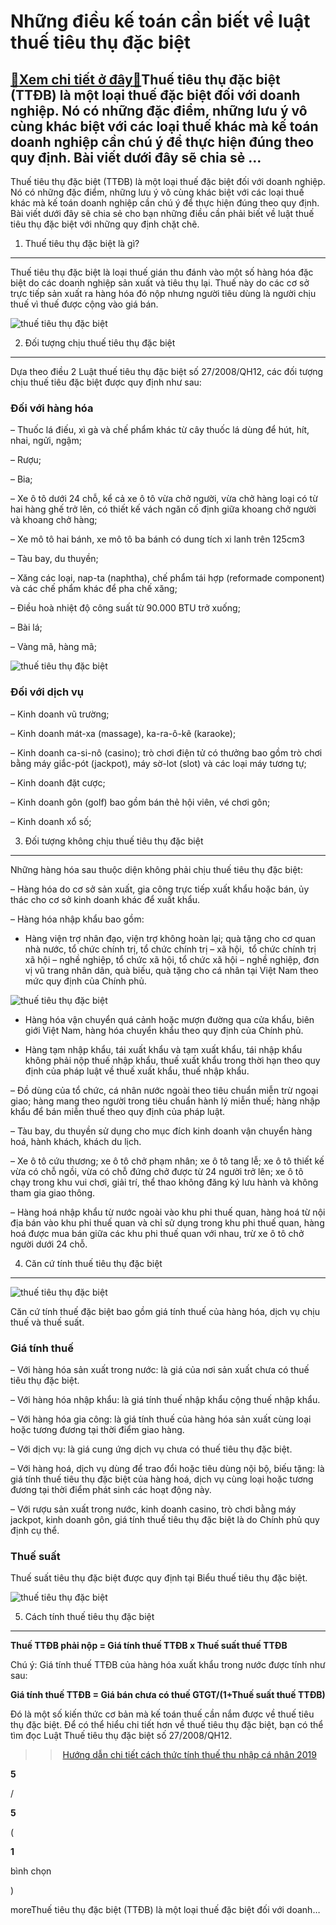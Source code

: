 Những điều kế toán cần biết về luật thuế tiêu thụ đặc biệt
==========================================================

[:gift:Xem chi tiết ở đây:gift:](https://hddtvn.com/nhung-dieu-ke-toan-can-biet-ve-luat-thue-tieu-thu-dac-biet/)Thuế tiêu thụ đặc biệt (TTĐB) là một loại thuế đặc biệt đối với doanh nghiệp. Nó có những đặc điểm, những lưu ý vô cùng khác biệt với các loại thuế khác mà kế toán doanh nghiệp cần chú ý để thực hiện đúng theo quy định. Bài viết dưới đây sẽ chia sẻ …
----------------------------------------------------------------------------------------------------------------------------------------------------------------------------------------------------------------------------------------------------------

Thuế tiêu thụ đặc biệt (TTĐB) là một loại thuế đặc biệt đối với doanh nghiệp. Nó có những đặc điểm, những lưu ý vô cùng khác biệt với các loại thuế khác mà kế toán doanh nghiệp cần chú ý để thực hiện đúng theo quy định. Bài viết dưới đây sẽ chia sẻ cho bạn những điều cần phải biết về luật thuế tiêu thụ đặc biệt với những quy định chặt chẽ.


1. Thuế tiêu thụ đặc biệt là gì?
--------------------------------


Thuế tiêu thụ đặc biệt là loại thuế gián thu đánh vào một số hàng hóa đặc biệt do các doanh nghiệp sản xuất và tiêu thụ lại. Thuế này do các cơ sở trực tiếp sản xuất ra hàng hóa đó nộp nhưng người tiêu dùng là người chịu thuế vì thuế được cộng vào giá bán.


![thuế tiêu thụ đặc biệt](https://hddtvn.com/wp-content/uploads/2021/01/thue-tieu-thu-dac-biet.jpg)


2. Đối tượng chịu thuế tiêu thụ đặc biệt
----------------------------------------


Dựa theo điều 2 Luật thuế tiêu thụ đặc biệt số 27/2008/QH12, các đối tượng chịu thuế tiêu đặc biệt được quy định như sau:


### Đối với hàng hóa


– Thuốc lá điếu, xì gà và chế phẩm khác từ cây thuốc lá dùng để hút, hít, nhai, ngửi, ngậm;


– Rượu;


– Bia;


– Xe ô tô dưới 24 chỗ, kể cả xe ô tô vừa chở người, vừa chở hàng loại có từ hai hàng ghế trở lên, có thiết kế vách ngăn cố định giữa khoang chở người và khoang chở hàng;


– Xe mô tô hai bánh, xe mô tô ba bánh có dung tích xi lanh trên 125cm3


– Tàu bay, du thuyền;


– Xăng các loại, nap-ta (naphtha), chế phẩm tái hợp (reformade component) và các chế phẩm khác để pha chế xăng;


– Điều hoà nhiệt độ công suất từ 90.000 BTU trở xuống;


– Bài lá;


– Vàng mã, hàng mã;


![thuế tiêu thụ đặc biệt](https://hddtvn.com/wp-content/uploads/2021/01/hang-hoa-chiu-thue-tieu-thu-dac-biet.jpg)


### Đối với dịch vụ


– Kinh doanh vũ trường;


– Kinh doanh mát-xa (massage), ka-ra-ô-kê (karaoke);


– Kinh doanh ca-si-nô (casino); trò chơi điện tử có thưởng bao gồm trò chơi bằng máy giắc-pót (jackpot), máy sờ-lot (slot) và các loại máy tương tự;


– Kinh doanh đặt cược;


– Kinh doanh gôn (golf) bao gồm bán thẻ hội viên, vé chơi gôn;


– Kinh doanh xổ số;


3. Đối tượng không chịu thuế tiêu thụ đặc biệt
----------------------------------------------


Những hàng hóa sau thuộc diện không phải chịu thuế tiêu thụ đặc biệt:


– Hàng hóa do cơ sở sản xuất, gia công trực tiếp xuất khẩu hoặc bán, ủy thác cho cơ sở kinh doanh khác để xuất khẩu.


– Hàng hóa nhập khẩu bao gồm:




* Hàng viện trợ nhân đạo, viện trợ không hoàn lại; quà tặng cho cơ quan nhà nước, tổ chức chính trị, tổ chức chính trị – xã hội,  tổ chức chính trị xã hội – nghề nghiệp, tổ chức xã hội, tổ chức xã hội – nghề nghiệp, đơn vị vũ trang nhân dân, quà biếu, quà tặng cho cá nhân tại Việt Nam theo mức quy định của Chính phủ.



![thuế tiêu thụ đặc biệt](https://hddtvn.com/wp-content/uploads/2021/01/hang-vien-tro.jpg)




* Hàng hóa vận chuyển quá cảnh hoặc mượn đường qua cửa khẩu, biên giới Việt Nam, hàng hóa chuyển khẩu theo quy định của Chính phủ.

* Hàng tạm nhập khẩu, tái xuất khẩu và tạm xuất khẩu, tái nhập khẩu  không phải nộp thuế nhập khẩu, thuế xuất khẩu trong thời hạn theo quy định của pháp luật về thuế xuất khẩu, thuế nhập khẩu.



– Đồ dùng của tổ chức, cá nhân nước ngoài theo tiêu chuẩn miễn trừ ngoại giao; hàng mang theo người trong tiêu chuẩn hành lý miễn thuế; hàng nhập khẩu để bán miễn thuế theo quy định của pháp luật.


– Tàu bay, du thuyền sử dụng cho mục đích kinh doanh vận chuyển hàng hoá, hành khách, khách du lịch.


– Xe ô tô cứu thương; xe ô tô chở phạm nhân; xe ô tô tang lễ; xe ô tô thiết kế vừa có chỗ ngồi, vừa có chỗ đứng chở được từ 24 người trở lên; xe ô tô chạy trong khu vui chơi, giải trí, thể thao không đăng ký lưu hành và không tham gia giao thông.


– Hàng hoá nhập khẩu từ nước ngoài vào khu phi thuế quan, hàng hoá từ nội địa bán vào khu phi thuế quan và chỉ sử dụng trong khu phi thuế quan, hàng hoá được mua bán giữa các khu phi thuế quan với nhau, trừ xe ô tô chở người dưới 24 chỗ.


4. Căn cứ tính thuế tiêu thụ đặc biệt
-------------------------------------


![thuế tiêu thụ đặc biệt](https://hddtvn.com/wp-content/uploads/2021/01/che-do-ke-toan-doanh-nghiep.jpg)


Căn cứ tính thuế đặc biệt bao gồm giá tính thuế của hàng hóa, dịch vụ chịu thuế và thuế suất.


### Giá tính thuế


– Với hàng hóa sản xuất trong nước: là giá của nơi sản xuất chưa có thuế tiêu thụ đặc biệt.


– Với hàng hóa nhập khẩu: là giá tính thuế nhập khẩu cộng thuế nhập khẩu.


– Với hàng hóa gia công: là giá tính thuế của hàng hóa sản xuất cùng loại hoặc tương đương tại thời điểm giao hàng.


– Với dịch vụ: là giá cung ứng dịch vụ chưa có thuế tiêu thụ đặc biệt.


– Với hàng hoá, dịch vụ dùng để trao đổi hoặc tiêu dùng nội bộ, biếu tặng: là giá tính thuế tiêu thụ đặc biệt của hàng hoá, dịch vụ cùng loại hoặc tương đương tại thời điểm phát sinh các hoạt động này.


– Với rượu sản xuất trong nước, kinh doanh casino, trò chơi bằng máy jackpot, kinh doanh gôn, giá tính thuế tiêu thụ đặc biệt là do Chính phủ quy định cụ thể.


### Thuế suất


Thuế suất tiêu thụ đặc biệt được quy định tại Biểu thuế tiêu thụ đặc biệt.


![thuế tiêu thụ đặc biệt](https://hddtvn.com/wp-content/uploads/2021/01/ke-khai-thue-gtgt.jpg)


5. Cách tính thuế tiêu thụ đặc biệt
-----------------------------------


**Thuế TTĐB phải nộp = Giá tính thuế TTĐB x Thuế suất thuế TTĐB**


Chú ý: Giá tính thuế TTĐB của hàng hóa xuất khẩu trong nước được tính như sau:


**Giá tính thuế TTĐB = Giá bán chưa có thuế GTGT/(1+Thuế suất thuế TTĐB)**


Đó là một số kiến thức cơ bản mà kế toán thuế cần nắm được về thuế tiêu thụ đặc biệt. Để có thể hiểu chi tiết hơn về thuế tiêu thụ đặc biệt, bạn có thể tìm đọc Luật Thuế tiêu thụ đặc biệt số 27/2008/QH12.


>> [Hướng dẫn chi tiết cách thức tính thuế thu nhập cá nhân 2019](#)








































**5**  

/  

**5**  

(  

**1**  

  

 bình chọn   

)


moreThuế tiêu thụ đặc biệt (TTĐB) là một loại thuế đặc biệt đối với doanh…

